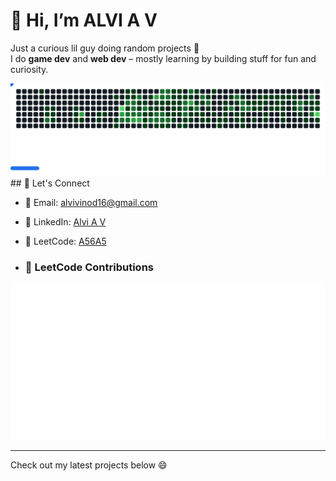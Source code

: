 # 👋 Hi, I’m ALVI A V

Just a curious lil guy doing random projects 👾  
I do **game dev** and **web dev** – mostly learning by building stuff for fun and curiosity.

<img alt="Breakout Game" src="dark.svg" />
## 🔗 Let's Connect

- 📧 Email: [alvivinod16@gmail.com](mailto:alvivinod16@gmail.com)  
- 💼 LinkedIn: [Alvi A V](https://linkedin.com/in/alvi-av)
- 🧠 LeetCode: [A56A5](https://leetcode.com/u/A56A5/)

- ### 🧠 LeetCode Contributions
![LeetCode Metrics](./metrics.plugin.leetcode.svg)

---

Check out my latest projects below 😄

